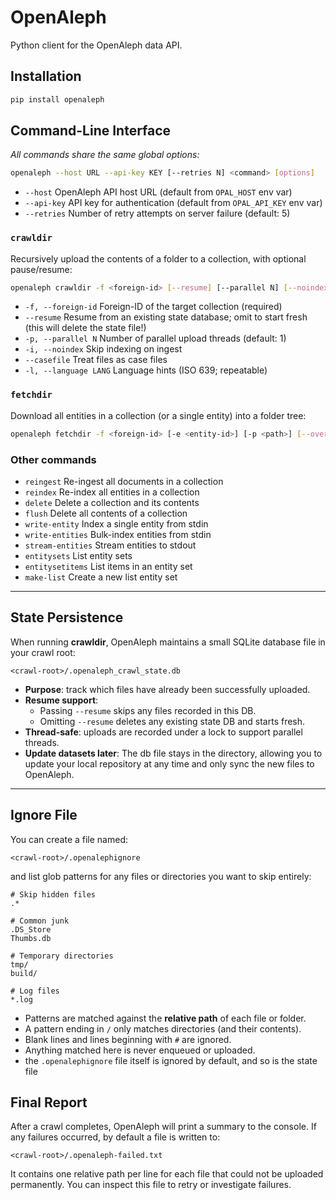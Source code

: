 # OpenAleph

Python client for the OpenAleph data API.

## Installation

```bash
pip install openaleph
```

## Command-Line Interface

_All commands share the same global options:_

```bash
openaleph --host URL --api-key KEY [--retries N] <command> [options]
```

- `--host`     OpenAleph API host URL (default from `OPAL_HOST` env var)
- `--api-key`  API key for authentication (default from `OPAL_API_KEY` env var)
- `--retries`  Number of retry attempts on server failure (default: 5)

### `crawldir`

Recursively upload the contents of a folder to a collection, with optional pause/resume:

```bash
openaleph crawldir -f <foreign-id> [--resume] [--parallel N] [--noindex] [--casefile] [-l LANG] <path>
```

- `-f, --foreign-id`    Foreign-ID of the target collection (required)
- `--resume`            Resume from an existing state database; omit to start fresh (this will delete the state file!)
- `-p, --parallel N`    Number of parallel upload threads (default: 1)
- `-i, --noindex`       Skip indexing on ingest
- `--casefile`          Treat files as case files
- `-l, --language LANG` Language hints (ISO 639; repeatable)

### `fetchdir`

Download all entities in a collection (or a single entity) into a folder tree:

```bash
openaleph fetchdir -f <foreign-id> [-e <entity-id>] [-p <path>] [--overwrite]
```

### Other commands

- `reingest`         Re-ingest all documents in a collection
- `reindex`          Re-index all entities in a collection
- `delete`           Delete a collection and its contents
- `flush`            Delete all contents of a collection
- `write-entity`     Index a single entity from stdin
- `write-entities`   Bulk-index entities from stdin
- `stream-entities`  Stream entities to stdout
- `entitysets`       List entity sets
- `entitysetitems`   List items in an entity set
- `make-list`        Create a new list entity set

---

## State Persistence

When running **crawldir**, OpenAleph maintains a small SQLite database file in your crawl root:

```
<crawl-root>/.openaleph_crawl_state.db
```

- **Purpose**: track which files have already been successfully uploaded.
- **Resume support**:
  - Passing `--resume` skips any files recorded in this DB.
  - Omitting `--resume` deletes any existing state DB and starts fresh.
- **Thread-safe**: uploads are recorded under a lock to support parallel threads.
- **Update datasets later**: The db file stays in the directory, allowing you to update your local repository at any time and only sync the new files to OpenAleph.

---

## Ignore File

You can create a file named:

```
<crawl-root>/.openalephignore
```

and list glob patterns for any files or directories you want to skip entirely:

```text
# Skip hidden files
.*

# Common junk
.DS_Store
Thumbs.db

# Temporary directories
tmp/
build/

# Log files
*.log
```

- Patterns are matched against the **relative path** of each file or folder.
- A pattern ending in `/` only matches directories (and their contents).
- Blank lines and lines beginning with `#` are ignored.
- Anything matched here is never enqueued or uploaded.
- the `.openalephignore` file itself is ignored by default, and so is the state file

## Final Report

After a crawl completes, OpenAleph will print a summary to the console. If any failures occurred, by default a file is written to:

`<crawl-root>/.openaleph-failed.txt`

It contains one relative path per line for each file that could not be uploaded permanently. You can inspect this file to retry or investigate failures.
